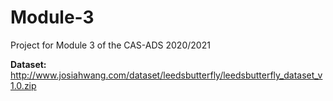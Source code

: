# Module-3
Project for Module 3 of the CAS-ADS 2020/2021

**Dataset:** http://www.josiahwang.com/dataset/leedsbutterfly/leedsbutterfly_dataset_v1.0.zip

